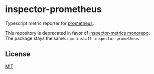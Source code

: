 # inspector-prometheus
Typescript metric reporter for [prometheus](https://prometheus.io).

This repository is deprecated in favor of [inspector-metrics monorepo](https://github.com/rstiller/inspector-metrics).  
The package stays the same: `npm install inspector-prometheus`

## License

[MIT](https://www.opensource.org/licenses/mit-license.php)

